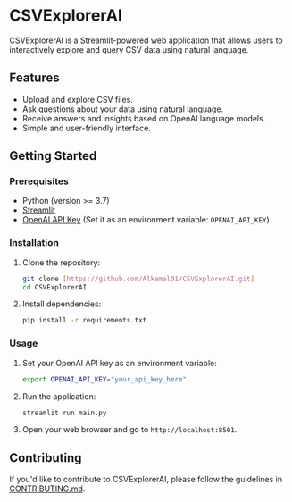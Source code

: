 # CSVExplorerAI

CSVExplorerAI is a Streamlit-powered web application that allows users to interactively explore and query CSV data using natural language.

## Features

- Upload and explore CSV files.
- Ask questions about your data using natural language.
- Receive answers and insights based on OpenAI language models.
- Simple and user-friendly interface.

## Getting Started

### Prerequisites

- Python (version >= 3.7)
- [Streamlit](https://streamlit.io/)
- [OpenAI API Key](https://beta.openai.com/signup/) (Set it as an environment variable: `OPENAI_API_KEY`)

### Installation

1. Clone the repository:

    ```bash
    git clone [https://github.com/Alkamal01/CSVExplorerAI.git]
    cd CSVExplorerAI
    ```

2. Install dependencies:

    ```bash
    pip install -r requirements.txt
    ```

### Usage

1. Set your OpenAI API key as an environment variable:

    ```bash
    export OPENAI_API_KEY="your_api_key_here"
    ```

2. Run the application:

    ```bash
    streamlit run main.py
    ```

3. Open your web browser and go to `http://localhost:8501`.

## Contributing

If you'd like to contribute to CSVExplorerAI, please follow the guidelines in [CONTRIBUTING.md](CONTRIBUTING.md).

